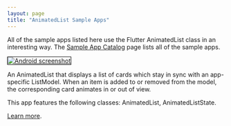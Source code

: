 ```yaml
---
layout: page
title: "AnimatedList Sample Apps"
---
```


All of the sample apps listed here use the Flutter AnimatedList class in an interesting way. The <a href="/catalog/samples/">Sample App Catalog</a> page lists all of the sample apps.

<div class="container-fluid">
  <div class="lavish-table-row-mb">
    <a href="/catalog/samples/animated-list/">
      <div class="col-lg-3">
        <img style="border:1px solid #000000" src="https://storage.googleapis.com/flutter-catalog/cb4a54db8fb3726bf4293b9cc5cb12ce16883803/animated_list_small.png" alt="Android screenshot" class="img-fluid">
      </div>
   </a>
    <div class="col-lg-9">
      <p>
        An AnimatedList that displays a list of cards which stay
in sync with an app-specific ListModel. When an item is added to or removed
from the model, the corresponding card animates in or out of view.
      </p>
      <p>
        This app features the following classes: AnimatedList, AnimatedListState.
      </p>
      <p>
        <a href="/catalog/samples/animated-list/">Learn more</a>.
      </p>
    </div>
  </div>

</div>
